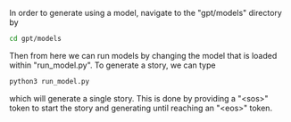 In order to generate using a model, navigate to the "gpt/models" directory by
```bash
cd gpt/models
```
Then from here we can run models by changing the model that is loaded within "run_model.py". To generate a story, we can type
```bash
python3 run_model.py
```
which will generate a single story. This is done by providing a "\<sos\>" token to start the story and generating until reaching an "\<eos\>" token.